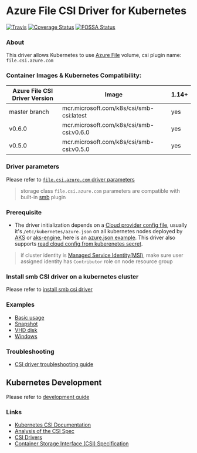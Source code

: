 # Azure File CSI Driver for Kubernetes
[![Travis](https://travis-ci.org/csi-driver/csi-driver-smb.svg)](https://travis-ci.org/csi-driver/csi-driver-smb)
[![Coverage Status](https://coveralls.io/repos/github/csi-driver/csi-driver-smb/badge.svg?branch=master)](https://coveralls.io/github/csi-driver/csi-driver-smb?branch=master)
[![FOSSA Status](https://app.fossa.io/api/projects/git%2Bgithub.com%2Fkubernetes-sigs%2Fcsi-driver-smb.svg?type=shield)](https://app.fossa.io/projects/git%2Bgithub.com%2Fkubernetes-sigs%2Fcsi-driver-smb?ref=badge_shield)

### About
This driver allows Kubernetes to use [Azure File](https://docs.microsoft.com/en-us/azure/storage/files/storage-files-introduction) volume, csi plugin name: `file.csi.azure.com`

### Container Images & Kubernetes Compatibility:
|Azure File CSI Driver Version  | Image                                              | 1.14+  |
|-------------------------------|----------------------------------------------------|--------|
|master branch                  |mcr.microsoft.com/k8s/csi/smb-csi:latest      | yes    |
|v0.6.0                         |mcr.microsoft.com/k8s/csi/smb-csi:v0.6.0      | yes    |
|v0.5.0                         |mcr.microsoft.com/k8s/csi/smb-csi:v0.5.0      | yes    |

### Driver parameters
Please refer to [`file.csi.azure.com` driver parameters](./docs/driver-parameters.md)
 > storage class `file.csi.azure.com` parameters are compatible with built-in [smb](https://kubernetes.io/docs/concepts/storage/volumes/#smb) plugin

### Prerequisite
 - The driver initialization depends on a [Cloud provider config file](https://github.com/kubernetes/cloud-provider-azure/blob/master/docs/cloud-provider-config.md), usually it's `/etc/kubernetes/azure.json` on all kubernetes nodes deployed by [AKS](https://docs.microsoft.com/en-us/azure/aks/) or [aks-engine](https://github.com/Azure/aks-engine), here is an [azure.json example](./deploy/example/azure.json). This driver also supports [read cloud config from kuberenetes secret](./docs/read-from-secret.md).
 > if cluster identity is [Managed Service Identity(MSI)](https://docs.microsoft.com/en-us/azure/aks/use-managed-identity), make sure user assigned identity has `Contributor` role on node resource group

### Install smb CSI driver on a kubernetes cluster
Please refer to [install smb csi driver](https://github.com/csi-driver/csi-driver-smb/blob/master/docs/install-csi-driver-smb.md)

### Examples
 - [Basic usage](./deploy/example/e2e_usage.md)
 - [Snapshot](./deploy/example/snapshot)
 - [VHD disk](./deploy/example/disk)
 - [Windows](./deploy/example/windows)
 
### Troubleshooting
 - [CSI driver troubleshooting guide](./docs/csi-debug.md) 

## Kubernetes Development
Please refer to [development guide](./docs/csi-dev.md)

### Links
 - [Kubernetes CSI Documentation](https://kubernetes-csi.github.io/docs/Home.html)
 - [Analysis of the CSI Spec](https://blog.thecodeteam.com/2017/11/03/analysis-csi-spec/)
 - [CSI Drivers](https://github.com/kubernetes-csi/drivers)
 - [Container Storage Interface (CSI) Specification](https://github.com/container-storage-interface/spec)
